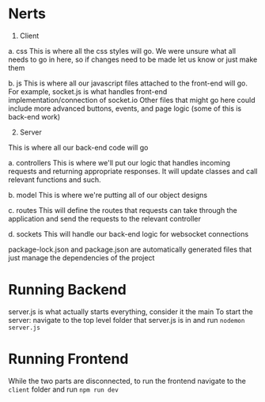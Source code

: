 # Nerts

1. Client

a. css
This is where all the css styles will go. We were unsure what all needs to go in here, so if
changes need to be made let us know or just make them

b. js
This is where all our javascript files attached to the front-end will go. For example, socket.js is what handles
front-end implementation/connection of socket.io
Other files that might go here could include more advanced buttons, events, and page logic (some of this is back-end work)

2. Server

This is where all our back-end code will go

a. controllers
This is where we'll put our logic that handles incoming requests and returning appropriate responses. It will update classes and call relevant functions and such.

b. model
This is where we're putting all of our object designs

c. routes
This will define the routes that requests can take through the application and send the requests to the relevant controller

d. sockets
This will handle our back-end logic for websocket connections

package-lock.json and package.json are automatically generated files that just manage the dependencies of the project

# Running Backend

server.js is what actually starts everything, consider it the main
To start the server: navigate to the top level folder that server.js is in and run `nodemon server.js`

# Running Frontend

While the two parts are disconnected, to run the frontend navigate to the `client` folder and run `npm run dev`
